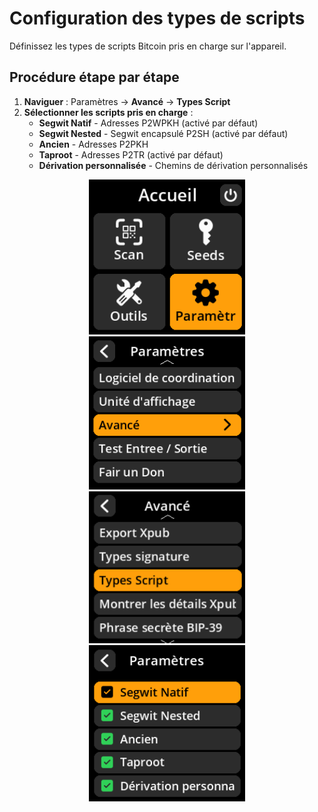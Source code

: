 # Configuration des types de scripts

Définissez les types de scripts Bitcoin pris en charge sur l'appareil.

## Procédure étape par étape

1. **Naviguer** : Paramètres → **Avancé** → **Types Script**
2. **Sélectionner les scripts pris en charge** :
     - **Segwit Natif** - Adresses P2WPKH (activé par défaut)
     - **Segwit Nested** - Segwit encapsulé P2SH (activé par défaut)
     - **Ancien** - Adresses P2PKH
     - **Taproot** - Adresses P2TR (activé par défaut)
     - **Dérivation personnalisée** - Chemins de dérivation personnalisés

<div align="center">
     <img src="images/HomeScreenSettingsSelectView_dc_as_fr.png" alt="Menu de sélection des paramètres" width="250"/>
</div>

<div align="center">
     <img src="images/SettingsMainMenuAdvancedSelectView_dc_as_fr.png" alt="Menu de sélection avancé" width="250"/>
</div>

<div align="center">
     <img src="images/ScriptTypeSelectView_dc_as_fr.png" alt="Menu de sélection du type de script" width="250"/>
</div>

<div align="center">
     <img src="images/SettingsEntryUpdateSelectionView_script_types_dc_as_fr.png"    alt="Configuration des types de script" width="250"/>
</div>
